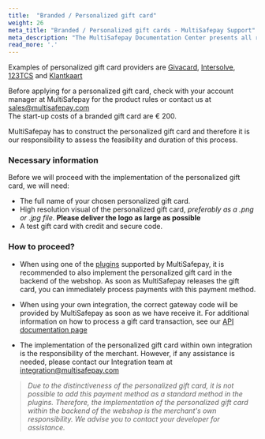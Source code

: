 ```yaml
---
title:  "Branded / Personalized gift card"
weight: 26
meta_title: "Branded / Personalized gift cards - MultiSafepay Support"
meta_description: "The MultiSafepay Documentation Center presents all relevant information about our Plugins and API. You can also find support pages for Payment Methods, Tools and General Questions as well as the contact details of our Support and Integration Teams."
read_more: '.'
---
```

Examples of personalized gift card providers are [Givacard](https://www.givacard.nl), [Intersolve](https://intersolve.nl/), [123TCS](https://www.123tcs.com) and [Klantkaart](https://www.klantkaart.nl/)

Before applying for a personalized gift card, check with your account manager at MultiSafepay for the product rules or contact us at <sales@multisafepay.com>  
The start-up costs of a branded gift card are  &euro; 200.

MultiSafepay has to construct the personalized gift card and therefore it is our responsibility to assess the feasibility and duration of this process.

### Necessary information
Before we will proceed with the implementation of the personalized gift card, we will need:

* The full name of your chosen personalized gift card.
* High resolution visual of the personalized gift card, _preferably as a .png or .jpg file_. __Please deliver the logo as large as possible__
* A test gift card with credit and secure code.

### How to proceed?

* When using one of the [plugins](/integrations/) supported by MultiSafepay, it is recommended to also implement the personalized gift card in the backend of the webshop.
As soon as MultiSafepay releases the gift card, you can immediately process payments with this payment method.

* When using your own integration, the correct gateway code will be provided by MultiSafepay as soon as we have receive it. For additional information on how to process a gift card transaction, see our [API documentation page](/api/#gift-card)

* The implementation of the personalized gift card within own integration is the responsibility of the merchant. However, if any assistance is needed, please contact our Integration team at <integration@multisafepay.com>

> _Due to the distinctiveness of the personalized gift card, it is not possible to add this payment method as a standard method in the plugins.
Therefore, the implementation of the personalized gift card within the backend of the webshop is the merchant's own responsibility.
We advise you to contact your developer for assistance._
